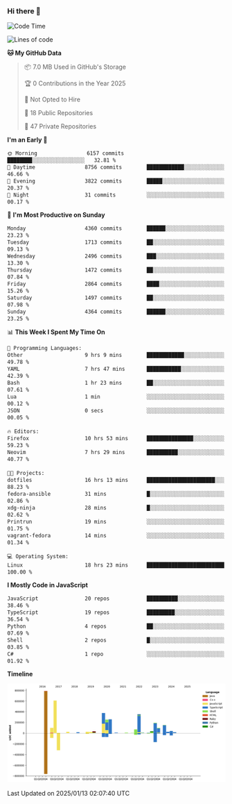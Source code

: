 ### Hi there 👋

<!--
**Clumsy-Coder/Clumsy-Coder** is a ✨ _special_ ✨ repository because its `README.md` (this file) appears on your GitHub profile.

Here are some ideas to get you started:

- 🔭 I’m currently working on ...
- 🌱 I’m currently learning ...
- 👯 I’m looking to collaborate on ...
- 🤔 I’m looking for help with ...
- 💬 Ask me about ...
- 📫 How to reach me: ...
- 😄 Pronouns: ...
- ⚡ Fun fact: ...
-->

<!-- anmol098/waka-readme-stats -->
<!--START_SECTION:waka-->
![Code Time](http://img.shields.io/badge/Code%20Time-1%2C117%20hrs%2057%20mins-blue)

![Lines of code](https://img.shields.io/badge/From%20Hello%20World%20I%27ve%20Written-3.5%20million%20lines%20of%20code-blue)

**🐱 My GitHub Data** 

> 📦 7.0 MB Used in GitHub's Storage 
 > 
> 🏆 0 Contributions in the Year 2025
 > 
> 🚫 Not Opted to Hire
 > 
> 📜 18 Public Repositories 
 > 
> 🔑 47 Private Repositories 
 > 
**I'm an Early 🐤** 

```text
🌞 Morning                6157 commits        ████████░░░░░░░░░░░░░░░░░   32.81 % 
🌆 Daytime                8756 commits        ████████████░░░░░░░░░░░░░   46.66 % 
🌃 Evening                3822 commits        █████░░░░░░░░░░░░░░░░░░░░   20.37 % 
🌙 Night                  31 commits          ░░░░░░░░░░░░░░░░░░░░░░░░░   00.17 % 
```
📅 **I'm Most Productive on Sunday** 

```text
Monday                   4360 commits        ██████░░░░░░░░░░░░░░░░░░░   23.23 % 
Tuesday                  1713 commits        ██░░░░░░░░░░░░░░░░░░░░░░░   09.13 % 
Wednesday                2496 commits        ███░░░░░░░░░░░░░░░░░░░░░░   13.30 % 
Thursday                 1472 commits        ██░░░░░░░░░░░░░░░░░░░░░░░   07.84 % 
Friday                   2864 commits        ████░░░░░░░░░░░░░░░░░░░░░   15.26 % 
Saturday                 1497 commits        ██░░░░░░░░░░░░░░░░░░░░░░░   07.98 % 
Sunday                   4364 commits        ██████░░░░░░░░░░░░░░░░░░░   23.25 % 
```


📊 **This Week I Spent My Time On** 

```text
💬 Programming Languages: 
Other                    9 hrs 9 mins        ████████████░░░░░░░░░░░░░   49.78 % 
YAML                     7 hrs 47 mins       ███████████░░░░░░░░░░░░░░   42.39 % 
Bash                     1 hr 23 mins        ██░░░░░░░░░░░░░░░░░░░░░░░   07.61 % 
Lua                      1 min               ░░░░░░░░░░░░░░░░░░░░░░░░░   00.12 % 
JSON                     0 secs              ░░░░░░░░░░░░░░░░░░░░░░░░░   00.05 % 

🔥 Editors: 
Firefox                  10 hrs 53 mins      ███████████████░░░░░░░░░░   59.23 % 
Neovim                   7 hrs 29 mins       ██████████░░░░░░░░░░░░░░░   40.77 % 

🐱‍💻 Projects: 
dotfiles                 16 hrs 13 mins      ██████████████████████░░░   88.23 % 
fedora-ansible           31 mins             █░░░░░░░░░░░░░░░░░░░░░░░░   02.86 % 
xdg-ninja                28 mins             █░░░░░░░░░░░░░░░░░░░░░░░░   02.62 % 
Printrun                 19 mins             ░░░░░░░░░░░░░░░░░░░░░░░░░   01.75 % 
vagrant-fedora           14 mins             ░░░░░░░░░░░░░░░░░░░░░░░░░   01.34 % 

💻 Operating System: 
Linux                    18 hrs 23 mins      █████████████████████████   100.00 % 
```

**I Mostly Code in JavaScript** 

```text
JavaScript               20 repos            ██████████░░░░░░░░░░░░░░░   38.46 % 
TypeScript               19 repos            █████████░░░░░░░░░░░░░░░░   36.54 % 
Python                   4 repos             ██░░░░░░░░░░░░░░░░░░░░░░░   07.69 % 
Shell                    2 repos             █░░░░░░░░░░░░░░░░░░░░░░░░   03.85 % 
C#                       1 repo              ░░░░░░░░░░░░░░░░░░░░░░░░░   01.92 % 
```



**Timeline**

![Lines of Code chart](https://raw.githubusercontent.com/Clumsy-Coder/Clumsy-Coder/main/assets/bar_graph.png)


 Last Updated on 2025/01/13 02:07:40 UTC
<!--END_SECTION:waka-->
